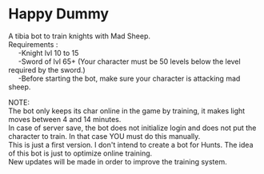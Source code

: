 # Happy Dummy

A tibia bot to train knights with Mad Sheep.</br>
Requirements :</br>
&nbsp;&nbsp;&nbsp;&nbsp;&nbsp;-Knight lvl 10 to 15</br>
&nbsp;&nbsp;&nbsp;&nbsp;&nbsp;-Sword of lvl 65+ (Your character must be 50 levels below the level required by the sword.)</br>
&nbsp;&nbsp;&nbsp;&nbsp;&nbsp;-Before starting the bot, make sure your character is attacking mad sheep.</br>

NOTE:</br>
The bot only keeps its char online in the game by training, it makes light moves between 4 and 14 minutes.</br>
In case of server save, the bot does not initialize login and does not put the character to train. In that case YOU must do this manually.</br>
This is just a first version. I don't intend to create a bot for Hunts. The idea of ​​this bot is just to optimize online training.</br>
New updates will be made in order to improve the training system.</br>